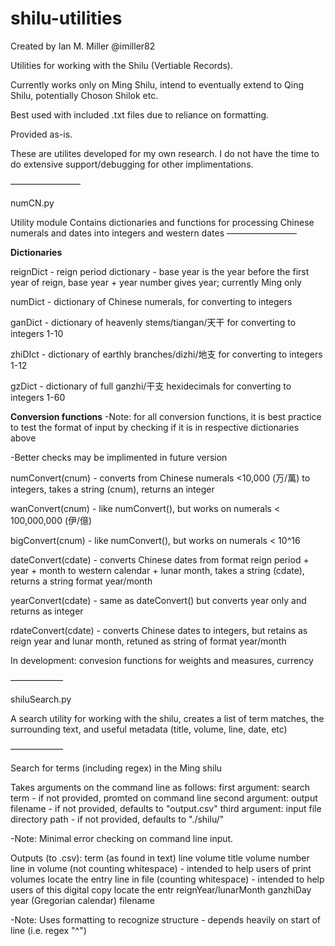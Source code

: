 # shilu-utilities

Created by Ian M. Miller 
@imiller82 

Utilities for working with the Shilu (Vertiable Records).

Currently works only on Ming Shilu, intend to eventually extend to Qing Shilu, potentially Choson Shilok etc.

Best used with included .txt files due to reliance on formatting.

Provided as-is. 

These are utilites developed for my own research. I do not have the time to do extensive support/debugging for other implimentations.


————————

numCN.py

Utility module
Contains dictionaries and functions for processing Chinese numerals and dates into integers and western dates
————————

**Dictionaries**

reignDict - reign period dictionary - base year is the year before the first year of reign, base year + year number gives year; currently Ming only

numDict - dictionary of Chinese numerals, for converting to integers

ganDict - dictionary of heavenly stems/tiangan/天干 for converting to integers 1-10

zhiDIct - dictionary of earthly branches/dizhi/地支 for converting to integers 1-12

gzDict - dictionary of full ganzhi/干支 hexidecimals for converting to integers 1-60

**Conversion functions**
-Note: for all conversion functions, it is best practice to test the format of input by checking if it is in respective dictionaries above

-Better checks may be implimented in future version

numConvert(cnum) - converts from Chinese numerals <10,000 (万/萬) to integers, takes a string (cnum), returns an integer

wanConvert(cnum) - like numConvert(), but works on numerals < 100,000,000 (伊/億)

bigConvert(cnum) - like numConvert(), but works on numerals < 10^16

dateConvert(cdate) - converts Chinese dates from format reign period + year + month to western calendar + lunar month, takes a string (cdate), returns a string format year/month

yearConvert(cdate) - same as dateConvert() but converts year only and returns as integer

rdateConvert(cdate) - converts Chinese dates to integers, but retains as reign year and lunar month, retuned as string of format year/month

In development: convesion functions for weights and measures, currency

——————

shiluSearch.py   

A search utility for working with the shilu, creates a list of term matches, the surrounding text, and useful metadata (title, volume, line, date, etc)

——————

Search for terms (including regex) in the Ming shilu

Takes arguments on the command line as follows:
  first argument: search term - if not provided, promted on command line
  second argument: output filename - if not provided, defaults to "output.csv"
  third argument: input file directory path - if not provided, defaults to "./shilu/"
  
 -Note: Minimal error checking on command line input.

Outputs (to .csv):
 term (as found in text)
 line
 volume title
 volume number
 line in volume (not counting whitespace) - intended to help users of print volumes locate the entry
 line in file (counting whitespace) - intended to help users of this digital copy locate the entr
 reignYear/lunarMonth
 ganzhiDay
 year (Gregorian calendar)
 filename

-Note: Uses formatting to recognize structure - depends heavily on start of line (i.e. regex "^")
